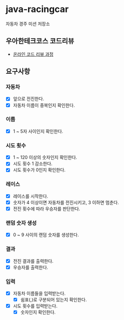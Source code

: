 # java-racingcar

자동차 경주 미션 저장소

## 우아한테크코스 코드리뷰

- [온라인 코드 리뷰 과정](https://github.com/woowacourse/woowacourse-docs/blob/master/maincourse/README.md)

## 요구사항
### 자동차
- [x] 앞으로 전진한다.
- [x] 자동차 이름이 중복인지 확인한다.

### 이름
- [x] 1 ~ 5자 사이인지 확인한다.

### 시도 횟수
- [x] 1 ~ 120 이상의 숫자인지 확인한다.
- [x] 시도 횟수 1 감소한다.
- [x] 시도 횟수가 0인지 확인한다.

### 레이스
- [x] 레이스를 시작한다.
- [x] 숫자가 4 이상이면 자동차를 전진시키고, 3 이하면 멈춘다.
- [x] 전진 횟수에 따라 우승자를 판단한다.

### 랜덤 숫자 생성
- [x] 0 ~ 9 사이의 랜덤 숫자를 생성한다.

### 결과
- [x] 전진 결과를 출력한다.
- [x] 우승자를 출력한다.

### 입력
- [x] 자동차 이름들을 입력받는다.
  - [x] 쉼표(,)로 구분되어 있는지 확인한다.
- [x] 시도 횟수를 입력받는다.
  - [x] 숫자인지 확인한다.